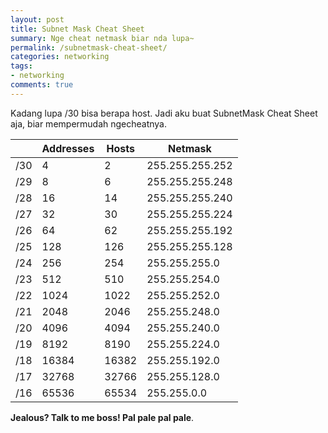 ```yaml
---
layout: post
title: Subnet Mask Cheat Sheet
summary: Nge cheat netmask biar nda lupa~
permalink: /subnetmask-cheat-sheet/
categories: networking
tags: 
- networking
comments: true
---
```


Kadang lupa /30 bisa berapa host. Jadi aku buat SubnetMask Cheat Sheet aja, biar mempermudah ngecheatnya.

|     | Addresses | Hosts | Netmask         |
|-----|-----------|-------|-----------------|
| /30 | 4         | 2     | 255.255.255.252 |
| /29 | 8         | 6     | 255.255.255.248 |
| /28 | 16        | 14    | 255.255.255.240 |
| /27 | 32        | 30    | 255.255.255.224 |
| /26 | 64        | 62    | 255.255.255.192 |
| /25 | 128       | 126   | 255.255.255.128 |
| /24 | 256       | 254   | 255.255.255.0   |
| /23 | 512       | 510   | 255.255.254.0   |
| /22 | 1024      | 1022  | 255.255.252.0   |
| /21 | 2048      | 2046  | 255.255.248.0   |
| /20 | 4096      | 4094  | 255.255.240.0   |
| /19 | 8192      | 8190  | 255.255.224.0   |
| /18 | 16384     | 16382 | 255.255.192.0   |
| /17 | 32768     | 32766 | 255.255.128.0   |
| /16 | 65536     | 65534 | 255.255.0.0     |



**Jealous? Talk to me boss! Pal pale pal pale**.
